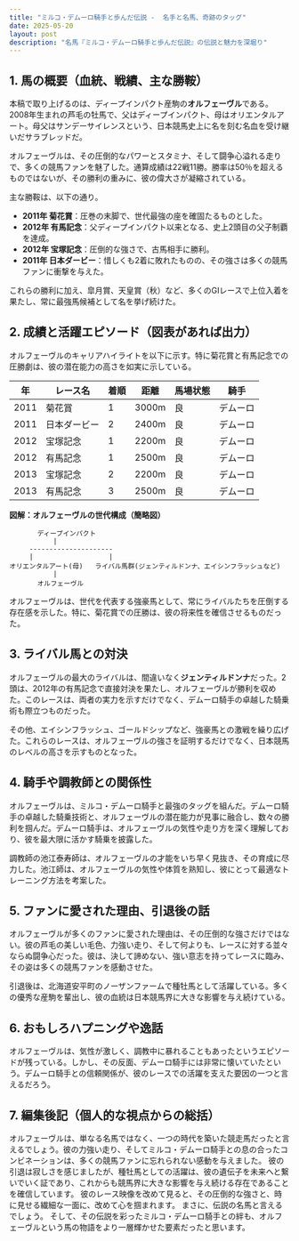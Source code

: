 ```yaml
---
title: "ミルコ・デムーロ騎手と歩んだ伝説 -  名手と名馬、奇跡のタッグ"
date: 2025-05-20
layout: post
description: "名馬『ミルコ・デムーロ騎手と歩んだ伝説』の伝説と魅力を深堀り"
---
```


## 1. 馬の概要（血統、戦績、主な勝鞍）

本稿で取り上げるのは、ディープインパクト産駒の**オルフェーヴル**である。2008年生まれの芦毛の牡馬で、父はディープインパクト、母はオリエンタルアート。母父はサンデーサイレンスという、日本競馬史上に名を刻む名血を受け継いだサラブレッドだ。

オルフェーヴルは、その圧倒的なパワーとスタミナ、そして闘争心溢れる走りで、多くの競馬ファンを魅了した。通算成績は22戦11勝。勝率は50％を超えるものではないが、その勝利の重みに、彼の偉大さが凝縮されている。

主な勝鞍は、以下の通り。

* **2011年 菊花賞**：圧巻の末脚で、世代最強の座を確固たるものとした。
* **2012年 有馬記念**：父ディープインパクト以来となる、史上2頭目の父子制覇を達成。
* **2012年 宝塚記念**：圧倒的な強さで、古馬相手に勝利。
* **2011年 日本ダービー**：惜しくも2着に敗れたものの、その強さは多くの競馬ファンに衝撃を与えた。

これらの勝利に加え、皐月賞、天皇賞（秋）など、多くのGIレースで上位入着を果たし、常に最強馬候補として名を挙げ続けた。


## 2. 成績と活躍エピソード（図表があれば出力）

オルフェーヴルのキャリアハイライトを以下に示す。特に菊花賞と有馬記念での圧勝劇は、彼の潜在能力の高さを如実に示している。

| 年 | レース名           | 着順 | 距離 | 馬場状態 | 騎手       |
|---|--------------------|-----|-----|---------|------------|
| 2011 | 菊花賞             | 1   | 3000m| 良       | デムーロ     |
| 2011 | 日本ダービー         | 2   | 2400m| 良       | デムーロ     |
| 2012 | 宝塚記念           | 1   | 2200m| 良       | デムーロ     |
| 2012 | 有馬記念           | 1   | 2500m| 良       | デムーロ     |
| 2013 | 宝塚記念           | 2   | 2200m| 良       | デムーロ     |
| 2013 | 有馬記念           | 3   | 2500m| 良       | デムーロ     |


**図解：オルフェーヴルの世代構成（簡略図）**

```
       ディープインパクト
           |
     ---------------------
     |                   |
オリエンタルアート(母)   ライバル馬群(ジェンティルドンナ、エイシンフラッシュなど)
           |
       オルフェーヴル
```

オルフェーヴルは、世代を代表する強豪馬として、常にライバルたちを圧倒する存在感を示した。特に、菊花賞での圧勝は、彼の将来性を確信させるものだった。


## 3. ライバル馬との対決

オルフェーヴルの最大のライバルは、間違いなく**ジェンティルドンナ**だった。2頭は、2012年の有馬記念で直接対決を果たし、オルフェーヴルが勝利を収めた。このレースは、両者の実力を示すだけでなく、デムーロ騎手の卓越した騎乗術も際立つものだった。

その他、エイシンフラッシュ、ゴールドシップなど、強豪馬との激戦を繰り広げた。これらのレースは、オルフェーヴルの強さを証明するだけでなく、日本競馬のレベルの高さを示すものとなった。


## 4. 騎手や調教師との関係性

オルフェーヴルは、ミルコ・デムーロ騎手と最強のタッグを組んだ。デムーロ騎手の卓越した騎乗技術と、オルフェーヴルの潜在能力が見事に融合し、数々の勝利を掴んだ。デムーロ騎手は、オルフェーヴルの気性や走り方を深く理解しており、彼を最大限に活かす騎乗を披露した。

調教師の池江泰寿師は、オルフェーヴルの才能をいち早く見抜き、その育成に尽力した。池江師は、オルフェーヴルの気性や体質を熟知し、彼にとって最適なトレーニング方法を考案した。


## 5. ファンに愛された理由、引退後の話

オルフェーヴルが多くのファンに愛された理由は、その圧倒的な強さだけではない。彼の芦毛の美しい毛色、力強い走り、そして何よりも、レースに対する並々ならぬ闘争心だった。彼は、決して諦めない、強い意志を持ってレースに臨み、その姿は多くの競馬ファンを感動させた。

引退後は、北海道安平町のノーザンファームで種牡馬として活躍している。多くの優秀な産駒を輩出し、彼の血統は日本競馬界に大きな影響を与え続けている。


## 6. おもしろハプニングや逸話

オルフェーヴルは、気性が激しく、調教中に暴れることもあったというエピソードが残っている。しかし、その反面、デムーロ騎手には非常に懐いていたという。デムーロ騎手との信頼関係が、彼のレースでの活躍を支えた要因の一つと言えるだろう。


## 7. 編集後記（個人的な視点からの総括）

オルフェーヴルは、単なる名馬ではなく、一つの時代を築いた競走馬だったと言えるでしょう。彼の力強い走り、そしてミルコ・デムーロ騎手との息の合ったコンビネーションは、多くの競馬ファンに忘れられない感動を与えました。  彼の引退は寂しさを感じましたが、種牡馬としての活躍は、彼の遺伝子を未来へと繋いでいく証であり、これからも競馬界に大きな影響を与え続ける存在であることを確信しています。  彼のレース映像を改めて見ると、その圧倒的な強さと、時に見せる繊細な一面に、改めて心を掴まれます。  まさに、伝説の名馬と言えるでしょう。  そして、その伝説を彩ったミルコ・デムーロ騎手との絆も、オルフェーヴルという馬の物語をより一層輝かせた要素だったと思います。
